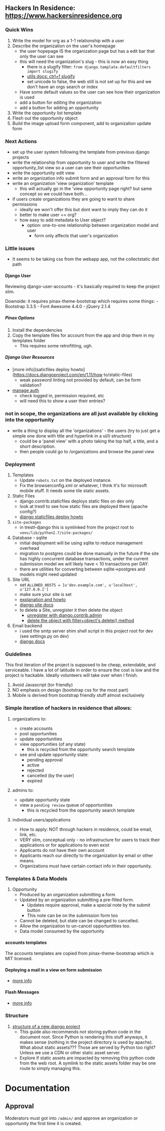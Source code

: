 ## Hackers In Residence: https://www.hackersinresidence.org


### Quick Wins

1. Write the model for org as a 1-1 relationship with a user
2. Describe the organization on the user's homepage
    - the user hopepage IS the organization page but has a edit bar that only the user can see
    - this will need the organization's slug - this is now an easy thing
        - there is a slugify filter: `from django.template.defaultfilters import slugify`
        - [utils docs: ctrl+f slugify](https://docs.djangoproject.com/en/1.11/ref/utils/)
        - set unicode to false, the web still is not set up for this and we don't have an orgs search or index
    - Have some default values so the user can see how their organization is used
    - add a button for editing the organization
    - add a button for adding an opportunity
3. Write the opportunity list template
4. Flesh out the opportunity object
5. Build the image upload form component, add to organization update form

### Next Actions

- set up the user system following the template from previous django projects
- write the relationship from opportunity to user and write the filtered opportunity_list view so a user can see their opportunities
- write the opportunity edit view
- write an organization info submit form and an approval form for this
- write an organization 'view organization' template
  - this will actually go in the 'view opportunity page right? but same concept so we could have both...
- if users create organizations they are going to want to share permissions
  - ideally we won't offer this but dont want to imply they can do it
  - better to make user == org?
  - how easy to add metadata to User object?
    - option: one-to-one relationship between organization model and user
        - form only affects that user's organization


### Little issues

- It seems to be taking css from the webapp app, not the collectstatic dist path


#### Django User 

Reviewing django-user-accounts - it's basically required to keep the project slim.

Downside: it requires pinax-theme-bootstrap which requires some things:
    - Bootstrap 3.3.5
    - Font Awesome 4.4.0
    - jQuery 2.1.4

##### Pinax Options

1. Install the dependencies
2. Copy the template files for account from the app and drop them in my templates folder
    - This requires some retrofitting, ugh.


##### Django User Resources

- [more info](saticfiles deploy howto](https://docs.djangoproject.com/en/1.11/how    to/static-files)
    - weak password linting not provided by default, can be form validation?
- [manage auth](https://docs.djangoproject.com/en/1.11/topics/auth/default/)
    - check logged in, permission required, etc
    - will need this to show a user their entries?


### not in scope, the organizations are all just available by clicking into the opportunity


- write a thing to display all the 'organizations' - the users (try to just get a simple one done with title and hyperlink in a ul/li structure)
    - could be a 'panel view' with a photo taking the top half, a title, and a short description.  
    - then people could go to /organizations and browse the panel view


### Deployment

1. Templates
    - Update `robots.txt` on the deployed instance.
    - Fix the browserconfig.xml or whatever, I think it's for microsoft mobile stuff. It needs some tile static assets.
1. Static Files
    - django.contrib.staticfiles deploys static files on dev only
    - look at trestl to see how static files are deployed there (apache config?)
    - [django staticfiles deploy howto](https://docs.djangoproject.com/en/1.11/howto/static-files/deployment/)
1. `site-packages`
    - in trestl-django this is symlinked from the project root to `venv/lib/python2.7/site-packages/`
1. Database - sqlite
    - initial deployment will be using sqlite to reduce management overhead
    - migration to postgres could be done manually in the future if the site has highly concurrent database transactions, under the current submission model we will likely have < 10 transactions per DAY. 
    - there are utilities for converting between sqlite->postgres and models might need updated
1. Site URL
    - set `ALLOWED_HOSTS = [u'dev.example.com', u'localhost', u'127.0.0.1']`
    - make sure your site is set
    - [explanation and howto](https://stackoverflow.com/questions/11814059/site-matching-query-does-not-exist)
    - [django site docs](https://docs.djangoproject.com/en/1.11/ref/contrib/sites/)
    - to delete a Site, unregister it then delete the object
        - [unregister with django.contrib.admin](https://stackoverflow.com/questions/5742279/removing-sites-from-django-admin-page)
        - [delete the object with filter+object's delete() method](https://stackoverflow.com/questions/3805958/how-to-delete-a-record-in-django-models)
1. Email backend
    - i used the smtp server shim shell script in this project root for dev (see settings.py on dev)
    - [django docs](https://docs.djangoproject.com/en/1.11/topics/email/)


### Guidelines

This first iteration of the project is supposed to be cheap, extendable, and serviceable. I have a lot of latitude in order to ensure the cost is low and the project is hackable. Ideally volunteers will take over when I finish.

1. Avoid Javascript (tor friendly)
1. NO emphasis on design (bootstrap css for the most part)
1. Mobile is derived from bootstrap friendly stuff almost exclusively


### Simple iteration of hackers in residence that allows:

1. organizations to: 
    - create accounts
    - post opportunities
    - update opportunities
    - view opportunities (of any state)
        - this is recycled from the opportunity search template
    - see and update opportunity state:
        - pending approval
        - active
        - rejected
        - cancelled (by the user)
        - expired
1. admins to: 
    - update opportunity state
    - view a `pending review` queue of opportunities
        - this is recycled from the opportunity search template
            

1. individual users/applications
    - How to apply: NOT through hackers in residence, could be email, link, etc.
    - VERY slim, conceptual only - no infrastructure for users to track their applications or for applications to even exist
    - Applicants do not have their own account
    - Applicants reach our directly to the organization by email or other means.
    - Organizations must have certain contact info in their opportunity.


### Templates & Data Models

1. Opportunity
    - Produced by an organization submitting a form
    - Updated by an organization submitting a pre-filled form.
        - Updates require approval, make a special note by the submit button
        - This note can be on the submission form too
    - Cannot be deleted, but state can be changed to cancelled.
    - Allow the organization to un-cancel opportuntities too.
    - Data model consumed by the opportunity

#### accounts templates

The accounts templates are copied from pinax-theme-bootstrap which is MIT licensed.


#### Deploying a mail in a view on form submission

- [more info](https://docs.djangoproject.com/en/1.11/topics/forms/#field-data)


#### Flash Messages

- [more info](https://docs.djangoproject.com/en/1.11/ref/contrib/messages/)

### Structure

1. [structure of a new django project](https://docs.djangoproject.com/en/1.11/intro/tutorial01/#creating-a-project)
    - This guide also recommends not storing python code in the document root. Since Python is rendering this stuff anyways, it makes sense (nothing in the project directory is used by apache). What about static assets???  Those are served by Python too right? Unless we use a CDN or other static asset server.
    - Explore if static assets are impacted by removing this python code from the web root. A symlink to the static assets folder may be one route to simply managing this.


# Documentation


## Approval

Moderators must got into `/admin/` and approve an organization or opportunity the first time it is created.
